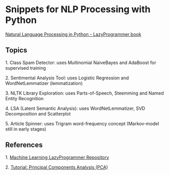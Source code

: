 # Snippets for NLP Processing with Python

[Natural Language Processing in Python - LazyProgrammer book](https://www.amazon.com.br/Natural-Language-Processing-Python-detection-ebook/dp/B01FTJLKYQ)

## Topics

1\. Class Spam Detector: uses Multinomial NaiveBayes and AdaBoost for supervised training

2\. Sentimental Analysis Tool: uses Logistic Regression and WordNetLemmatizer (lemmatization)

3\. NLTK Library Exploration: uses Parts-of-Speech, Steemming and Named Entity Recognition

4\. LSA (Latent Semantic Analysis): uses WordNetLemmatizer, SVD Decomposition and Scatterplot

5\. Article Spinner: uses Trigram word-frequency concept (Markov-model still in early stages)

## References

1\. [Machine Learning LazyProgrammer Repository](https://github.com/lazyprogrammer/machine_learning_examples/tree/master/nlp_class)

2\. [Tutorial: Principal Components Analysis (PCA)](https://lazyprogrammer.me/tutorial-principal-components-analysis-pca/)
